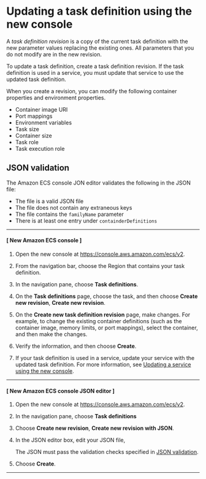 # Updating a task definition using the new console<a name="update-task-definition-console-v2"></a>

A *task definition revision* is a copy of the current task definition with the new parameter values replacing the existing ones\. All parameters that you do not modify are in the new revision\.

To update a task definition, create a task definition revision\. If the task definition is used in a service, you must update that service to use the updated task definition\.

When you create a revision, you can modify the following container properties and environment properties\.
+ Container image URI
+ Port mappings
+ Environment variables
+ Task size
+ Container size
+ Task role
+ Task execution role

## JSON validation<a name="json-validate-for-update"></a>

The Amazon ECS console JON editor validates the following in the JSON file:
+ The file is a valid JSON file
+ The file does not contain any extraneous keys
+ The file contains the `familyName` parameter
+ There is at least one entry under `containderDefinitions`

------
#### [ New Amazon ECS console ]

1. Open the new console at [https://console\.aws\.amazon\.com/ecs/v2](https://console.aws.amazon.com/ecs/v2)\.

1. From the navigation bar, choose the Region that contains your task definition\.

1. In the navigation pane, choose **Task definitions**\.

1. On the **Task definitions** page, choose the task, and then choose **Create new revision**, **Create new revision**\.

1. On the **Create new task definition revision** page, make changes\. For example, to change the existing container definitions \(such as the container image, memory limits, or port mappings\), select the container, and then make the changes\.

1. Verify the information, and then choose **Create**\.

1. If your task definition is used in a service, update your service with the updated task definition\. For more information, see [Updating a service using the new console](update-service-console-v2.md)\.

------
#### [ New Amazon ECS console JSON editor ]

1. Open the new console at [https://console\.aws\.amazon\.com/ecs/v2](https://console.aws.amazon.com/ecs/v2)\.

1. In the navigation pane, choose **Task definitions**

1. Choose **Create new revision**, **Create new revision with JSON**\.

1. In the JSON editor box, edit your JSON file,

   The JSON must pass the validation checks specified in [JSON validation](#json-validate-for-update)\.

1. Choose **Create**\.

------